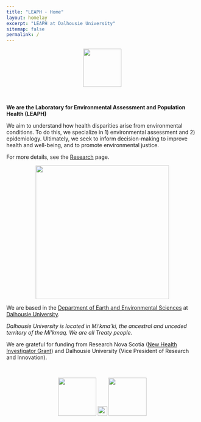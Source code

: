 ```yaml
---
title: "LEAPH - Home"
layout: homelay
excerpt: "LEAPH at Dalhousie University"
sitemap: false
permalink: /
---
```


<center>
<figure class="fourth">
  <img src="{{ site.url }}{{ site.baseurl }}/images/logo1.png" style="height: 100px">
</figure>
</center>
<br>

**We are the Laboratory for Environmental Assessment and Population Health (LEAPH)**

We aim to understand how health disparities arise from environmental conditions. To do this, we specialize in 1) environmental assessment and 2) epidemiology. Ultimately, we seek to inform decision-making to improve health and well-being, and to promote environmental justice. 

For more details, see the [Research](research) page.

<center>
<figure class="fourth">
  <img src="{{ site.url }}{{ site.baseurl }}/images/slider7001400/isee2022.png" style="width: 350px">
</figure>
</center>

We are based in the [Department of Earth and Environmental Sciences](https://www.dal.ca/faculty/science/earth-environmental-sciences.html) at [Dalhousie University](https://www.dal.ca/).

*Dalhousie University is located in Mi’kma’ki, the ancestral and unceded territory of the Mi’kmaq. We are all Treaty people.*

We are grateful for funding from Research Nova Scotia ([New Health Investigator Grant](https://researchns.ca/2023/01/10/research-nova-scotia-supports-early-career-health-researchers-with-1-22-million-in-funding/)) and Dalhousie University (Vice President of Research and Innovation).

<br>
<center>
<figure class="fourth">
  <img src="{{ site.url }}{{ site.baseurl }}/images/logopic/researchNS.png" style="height: 100px">
  <img src="{{ site.url }}{{ site.baseurl }}/images/HD_transparent_picture.png" style="width: 25px">
  <img src="{{ site.url }}{{ site.baseurl }}/images/logopic/dal.png" style="height: 100px">
</figure>
</center>
<br>
<br>
